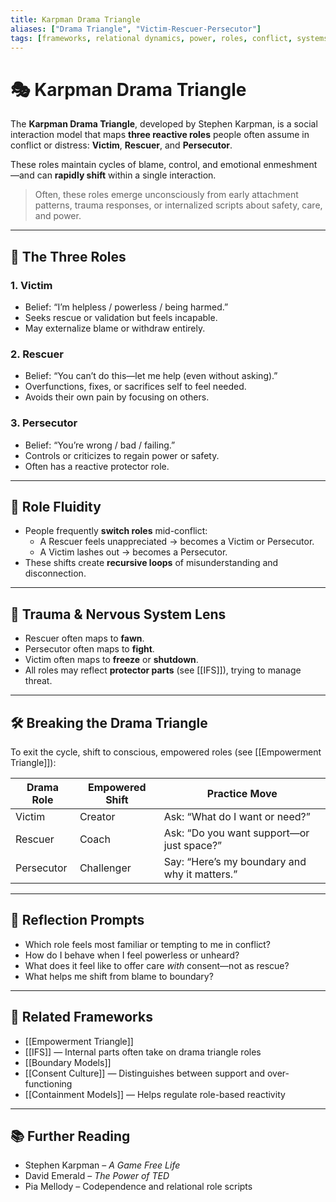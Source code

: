```yaml
---
title: Karpman Drama Triangle
aliases: ["Drama Triangle", "Victim-Rescuer-Persecutor"]
tags: [frameworks, relational dynamics, power, roles, conflict, systems]
---
```


<!-- @format -->

# 🎭 Karpman Drama Triangle

The **Karpman Drama Triangle**, developed by Stephen Karpman, is a social interaction model that maps **three reactive roles** people often assume in conflict or distress: **Victim**, **Rescuer**, and **Persecutor**.

These roles maintain cycles of blame, control, and emotional enmeshment—and can **rapidly shift** within a single interaction.

> Often, these roles emerge unconsciously from early attachment patterns, trauma responses, or internalized scripts about safety, care, and power.

---

## 🔺 The Three Roles

### 1. **Victim**

- Belief: “I’m helpless / powerless / being harmed.”
- Seeks rescue or validation but feels incapable.
- May externalize blame or withdraw entirely.

### 2. **Rescuer**

- Belief: “You can’t do this—let me help (even without asking).”
- Overfunctions, fixes, or sacrifices self to feel needed.
- Avoids their own pain by focusing on others.

### 3. **Persecutor**

- Belief: “You’re wrong / bad / failing.”
- Controls or criticizes to regain power or safety.
- Often has a reactive protector role.

---

## 🔄 Role Fluidity

- People frequently **switch roles** mid-conflict:
  - A Rescuer feels unappreciated → becomes a Victim or Persecutor.
  - A Victim lashes out → becomes a Persecutor.
- These shifts create **recursive loops** of misunderstanding and disconnection.

---

## 🧠 Trauma & Nervous System Lens

- Rescuer often maps to **fawn**.
- Persecutor often maps to **fight**.
- Victim often maps to **freeze** or **shutdown**.
- All roles may reflect **protector parts** (see [[IFS]]), trying to manage threat.

---

## 🛠 Breaking the Drama Triangle

To exit the cycle, shift to conscious, empowered roles (see [[Empowerment Triangle]]):

| Drama Role | Empowered Shift | Practice Move                                 |
| ---------- | --------------- | --------------------------------------------- |
| Victim     | Creator         | Ask: “What do I want or need?”                |
| Rescuer    | Coach           | Ask: “Do you want support—or just space?”     |
| Persecutor | Challenger      | Say: “Here’s my boundary and why it matters.” |

---

## 💬 Reflection Prompts

- Which role feels most familiar or tempting to me in conflict?
- How do I behave when I feel powerless or unheard?
- What does it feel like to offer care _with_ consent—not as rescue?
- What helps me shift from blame to boundary?

---

## 🔗 Related Frameworks

- [[Empowerment Triangle]]
- [[IFS]] — Internal parts often take on drama triangle roles
- [[Boundary Models]]
- [[Consent Culture]] — Distinguishes between support and over-functioning
- [[Containment Models]] — Helps regulate role-based reactivity

---

## 📚 Further Reading

- Stephen Karpman – _A Game Free Life_
- David Emerald – _The Power of TED_
- Pia Mellody – Codependence and relational role scripts
